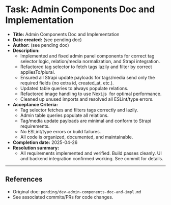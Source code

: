 # Task: Admin Components Doc and Implementation

- **Title:** Admin Components Doc and Implementation
- **Date created:** (see pending doc)
- **Author:** (see pending doc)
- **Description:**
  - Implemented and fixed admin panel components for correct tag selector logic, relation/media normalization, and Strapi integration.
  - Refactored tag selector to fetch tags lazily and filter by correct appliesTo/plural.
  - Ensured all Strapi update payloads for tags/media send only the required fields (no extra id, created_at, etc.).
  - Updated table queries to always populate relations.
  - Refactored image handling to use Next.js <Image /> for optimal performance.
  - Cleaned up unused imports and resolved all ESLint/type errors.
- **Acceptance Criteria:**
  - Tag selector fetches and filters tags correctly and lazily.
  - Admin table queries populate all relations.
  - Tag/media update payloads are minimal and conform to Strapi requirements.
  - No ESLint/type errors or build failures.
  - All code is organized, documented, and maintainable.
- **Completion date:** 2025-04-26
- **Resolution summary:**
  - All requirements implemented and verified. Build passes cleanly. UI and backend integration confirmed working. See commit for details.

---

## References
- Original doc: `pending/dev-admin-components-doc-and-impl.md`
- See associated commits/PRs for code changes.
